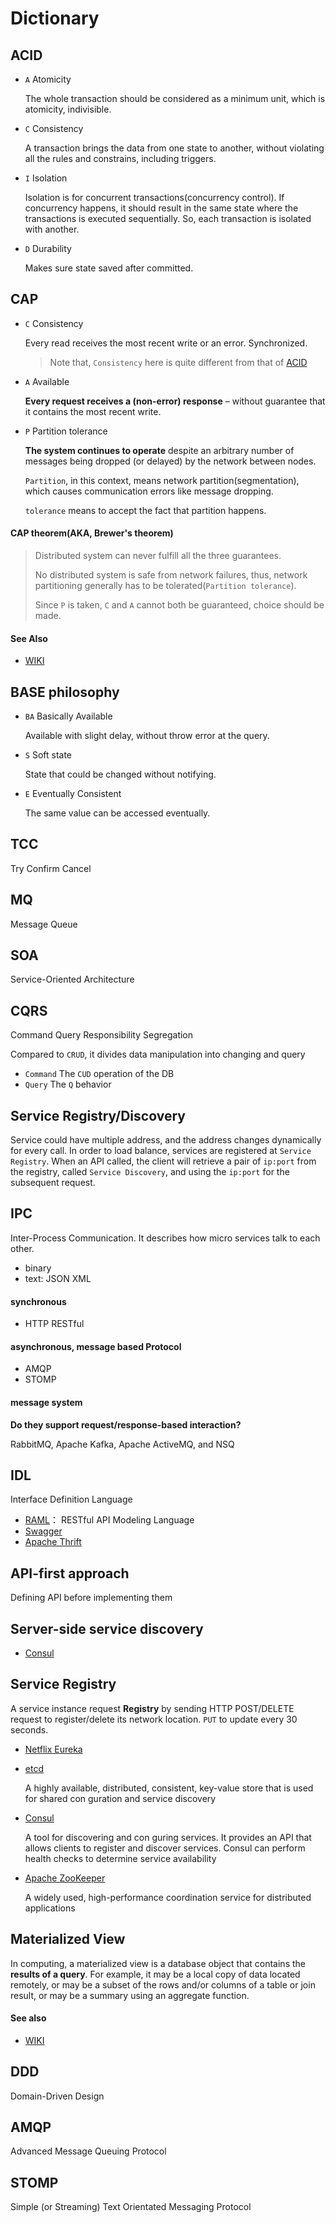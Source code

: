 # Dictionary

## ACID

- `A` Atomicity
    
    The whole transaction should be considered as a minimum unit, which is atomicity, indivisible.

- `C` Consistency

    A transaction brings the data from one state to another, without violating all the rules and constrains, including triggers.

- `I` Isolation

    Isolation is for concurrent transactions(concurrency control). If concurrency happens, it should result in the same state where the transactions is executed sequentially. So, each transaction is isolated with another.

- `D` Durability

    Makes sure state saved after committed.

## CAP

- `C` Consistency

    Every read receives the most recent write or an error. Synchronized.

    > Note that, `Consistency` here is quite different from that of [ACID](#ACID)

- `A` Available

    __Every request receives a (non-error) response__ – without guarantee that it contains the most recent write.

- `P` Partition tolerance

    __The system continues to operate__ despite an arbitrary number of messages being dropped (or delayed) by the network between nodes.

    `Partition`, in this context, means network partition(segmentation), which causes communication errors like message dropping.
    
    `tolerance` means to accept the fact that partition happens.

#### CAP theorem(AKA, Brewer's theorem)

> Distributed system can never fulfill all the three guarantees.
>
> No distributed system is safe from network failures, thus,
> network partitioning generally has to be tolerated(`Partition tolerance`).
>
> Since `P` is taken, `C` and `A` cannot both be guaranteed,
> choice should be made.

#### See Also

- [WIKI](https://en.wikipedia.org/wiki/CAP_theorem)

## BASE philosophy

- `BA` Basically Available

    Available with slight delay, without throw error at the query.

- `S` Soft state

    State that could be changed without notifying.

- `E` Eventually Consistent
    
    The same value can be accessed eventually.

## TCC

Try Confirm Cancel

## MQ

Message Queue

## SOA

Service-Oriented Architecture

## CQRS

Command Query Responsibility Segregation

Compared to `CRUD`, it divides data manipulation into changing and query

- `Command` The `CUD` operation of the DB
- `Query` The `Q` behavior

## Service Registry/Discovery

Service could have multiple address, and the address changes dynamically for every call. In order to load balance, services are registered at `Service Registry`. When an API called, the client will retrieve a pair of `ip:port` from the registry, called `Service Discovery`, and using the `ip:port` for the subsequent request.

## IPC

Inter-Process Communication. It describes how micro services talk to each other.

- binary
- text: JSON XML

#### synchronous

- HTTP RESTful

#### asynchronous, message based Protocol

- AMQP
- STOMP

#### message system

**Do they support request/response-based interaction?**

RabbitMQ, Apache Kafka, Apache ActiveMQ, and NSQ

## IDL

Interface Definition Language

- [RAML](https://raml.org)： RESTful API Modeling Language
- [Swagger](https://swagger.io/)
- [Apache Thrift](https://thrift.apache.org/)

## API-first approach

Defining API before implementing them

## Server-side service discovery

- [Consul](https://www.consul.io)

## Service Registry

A service instance request **Registry** by sending HTTP POST/DELETE request to register/delete its network location. `PUT` to update every 30 seconds.

- [Netflix Eureka](https://github.com/Netflix/eureka)
- [etcd](https://github.com/coreos/etcd)

    A highly available, distributed, consistent, key-value store that is used for shared con guration and service discovery

- [Consul](https://www.consul.io)

     A tool for discovering and con guring services. It provides an API that allows clients to register and discover services. Consul can perform health checks to determine service availability

- [Apache ZooKeeper](http://zookeeper.apache.org/)

    A widely used, high-performance coordination service for distributed applications

## Materialized View

In computing, a materialized view is a database object that contains the **results of a query**. For example, it may be a local copy of data located remotely, or may be a subset of the rows and/or columns of a table or join result, or may be a summary using an aggregate function.

#### See also

- [WIKI](https://en.wikipedia.org/wiki/Materialized_view)

## DDD

Domain-Driven Design 

## AMQP

Advanced Message Queuing Protocol

## STOMP

Simple (or Streaming) Text Orientated Messaging Protocol
